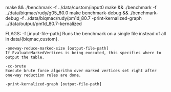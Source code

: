 make && ./benchmark -f ../data/custom/input0
make && ./benchmark -f ../data/biqmac/rudy/g05_60.0
make benchmark-debug && ./benchmark-debug -f ../data/biqmac/rudy/pm1d_80.7 -print-kernalized-graph ../data/output/pm1d_80.7-kernalized


FLAGS:
    -f [input-file-path]
    Runs the benchmark on a single file instead of all in data/{biqmac,custom}.

    -oneway-reduce-marked-size [output-file-path]
    If EvaluateMarkedVertices is being executed, this specifies where to output the table.

    -cc-brute
    Execute brute force algorithm over marked vertices set right after one-way reduction rules are done.

    -print-kernalized-graph [output-file-path]